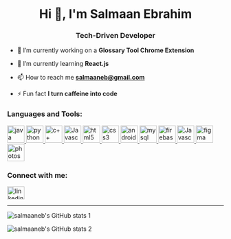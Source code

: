 
<h1 align="center">Hi 👋, I'm Salmaan Ebrahim</h1>
<h3 align="center">Tech-Driven Developer</h3>


- 🔭 I’m currently working on a **Glossary Tool Chrome Extension**

- 🌱 I’m currently learning **React.js**

- 📫 How to reach me **salmaaneb@gmail.com**

- ⚡ Fun fact **I turn caffeine into code**

<h3 align="left">Languages and Tools:</h3>
<p align="left">

<a href="https://www.java.com" target="_blank" rel="noreferrer"> <img src="https://github.com/salmaaneb/devicon/blob/master/icons/java/java-original.svg" alt="java" width="40" height="40"/> </a> 
<a href="https://www.python.org" target="_blank" rel="noreferrer"> <img src="https://github.com/salmaaneb/devicon/blob/master/icons/python/python-original.svg" alt="python" width="40" height="40"/> </a> 
<a href="https://en.wikipedia.org/wiki/C%2B%2B" target="_blank" rel="noreferrer"> <img src="https://github.com/salmaaneb/devicon/blob/master/icons/cplusplus/cplusplus-original.svg" alt="c++" width="40" height="40"/> </a>
<a href="https://www.javascript.com" target="_blank" rel="noreferrer"> <img src="https://github.com/salmaaneb/devicon/blob/master/icons/javascript/javascript-original.svg" alt="Javascript" width="40" height="40"/> </a> 
<a href="https://en.wikipedia.org/wiki/HTML" target="_blank" rel="noreferrer"> <img src="https://github.com/salmaaneb/devicon/blob/master/icons/html5/html5-original.svg" alt="html5" width="40" height="40"/> </a> 
<a href="https://en.wikipedia.org/wiki/CSS" target="_blank" rel="noreferrer"> <img src="https://github.com/salmaaneb/devicon/blob/master/icons/css3/css3-original.svg" alt="css3" width="40" height="40"/> </a> 
<a href="https://developer.android.com" target="_blank" rel="noreferrer"> <img src="https://github.com/salmaaneb/devicon/blob/master/icons/android/android-original.svg" alt="android" width="40" height="40"/> </a> 
<a href="https://www.mysql.com" target="_blank" rel="noreferrer"> <img src="https://github.com/salmaaneb/devicon/blob/master/icons/mysql/mysql-original.svg" alt="mysql" width="40" height="40"/> </a> 
<a href="https://firebase.google.com" target="_blank" rel="noreferrer"> <img src="https://github.com/salmaaneb/devicon/blob/master/icons/firebase/firebase-plain.svg" alt="firebase" width="40" height="40"/> </a> 
<a href="https://en-za.wordpress.org" target="_blank" rel="noreferrer"> <img src="https://github.com/salmaaneb/devicon/blob/master/icons/wordpress/wordpress-plain.svg" alt="Javascript" width="40" height="40"/> </a> 
<a href="https://www.figma.com" target="_blank" rel="noreferrer"> <img src="https://github.com/salmaaneb/devicon/blob/master/icons/figma/figma-original.svg" alt="figma" width="40" height="40"/> </a> 
<a href="https://www.photoshop.com" target="_blank" rel="noreferrer"> <img src="https://github.com/salmaaneb/devicon/blob/master/icons/photoshop/photoshop-line.svg" alt="photoshop" width="40" height="40"/> </a> 

</p>


<h3 align="left">Connect with me:</h3>
<p align="left">

<a href="https://www.linkedin.com/in/salmaan-ebrahim" target="blank"><img align="center" src="https://github.com/salmaaneb/devicon/blob/master/icons/linkedin/linkedin-original.svg" alt="linkedin" height="30" width="40" /></a>
</p>

------

![salmaaneb's GitHub stats 1](https://salmaaneb-readme-stats.vercel.app/api/top-langs?username=salmaaneb&show_icons=true&theme=default&locale=en&layout=compact)

![salmaaneb's GitHub stats 2](https://salmaaneb-readme-stats.vercel.app/api?username=salmaaneb&show_icons=true&rank_icon=github&theme=default#gh-light-mode-only)


